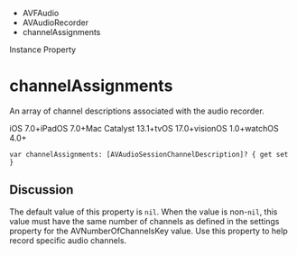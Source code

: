 

- AVFAudio
- AVAudioRecorder
-  channelAssignments 

Instance Property

# channelAssignments

An array of channel descriptions associated with the audio recorder.

iOS 7.0+iPadOS 7.0+Mac Catalyst 13.1+tvOS 17.0+visionOS 1.0+watchOS 4.0+

``` source
var channelAssignments: [AVAudioSessionChannelDescription]? { get set }
```

## Discussion

The default value of this property is `nil`. When the value is non-`nil`, this value must have the same number of channels as defined in the settings property for the AVNumberOfChannelsKey value. Use this property to help record specific audio channels.

